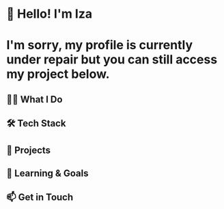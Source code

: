 # 👋 Hello! I'm Iza
# I'm sorry, my profile is currently under repair but you can still access my project below.
## 👨‍💻 What I Do

## 🛠️ Tech Stack



## 🚀 Projects

## 🌱 Learning & Goals


## 📫 Get in Touch

